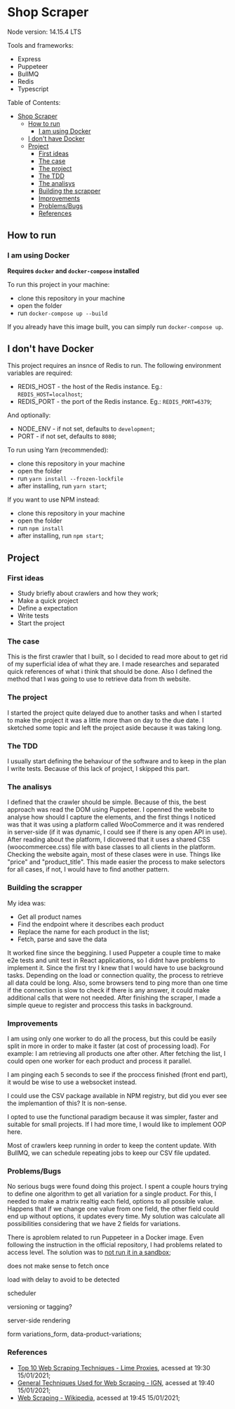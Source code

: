 # Shop Scraper

Node version: 14.15.4 LTS

Tools and frameworks:

- Express
- Puppeteer
- BullMQ
- Redis
- Typescript

Table of Contents:

- [Shop Scraper](#shop-scraper)
  - [How to run](#how-to-run)
    - [I am using Docker](#i-am-using-docker)
  - [I don't have Docker](#i-dont-have-docker)
  - [Project](#project)
    - [First ideas](#first-ideas)
    - [The case](#the-case)
    - [The project](#the-project)
    - [The TDD](#the-tdd)
    - [The analisys](#the-analisys)
    - [Building the scrapper](#building-the-scrapper)
    - [Improvements](#improvements)
    - [Problems/Bugs](#problemsbugs)
    - [References](#references)

## How to run

### I am using Docker

**Requires `docker` and `docker-compose` installed**

To run this project in your machine:

- clone this repository in your machine
- open the folder
- run `docker-compose up --build`

If you already have this image built, you can simply run `docker-compose up`.

## I don't have Docker

This project requires an insnce of Redis to run.
The following environment variables are required:

- REDIS_HOST - the host of the Redis instance. Eg.: `REDIS_HOST=localhost`;
- REDIS_PORT - the port of the Redis instance. Eg.: `REDIS_PORT=6379`;

And optionally:

- NODE_ENV - if not set, defaults to `development`;
- PORT - if not set, defaults to `8080`;

To run using Yarn (recommended):

- clone this repository in your machine
- open the folder
- run `yarn install --frozen-lockfile`
- after installing, run `yarn start`;

If you want to use NPM instead:

- clone this repository in your machine
- open the folder
- run `npm install`
- after installing, run `npm start`;

## Project

### First ideas

- Study briefly about crawlers and how they work;
- Make a quick project
- Define a expectation
- Write tests
- Start the project
  
### The case

This is the first crawler that I built, so I decided to read more about to get rid of my superficial idea of what they are. I made researches and separated quick references of what i think that should be done. Also I defined the method that I was going to use to retrieve data from th website.

### The project

I started the project quite delayed due to another tasks and when I started to make the project it was a little more than on day to the due date. I sketched some topic and left the project aside because it was taking long.

### The TDD

I usually start defining the behaviour of the software and to keep in the plan I write tests. Because of this lack of project, I skipped this part.

### The analisys

I defined that the crawler should be simple. Because of this, the best approach was read the DOM using Puppeteer.
I openned the website to analyse how should I capture the elements, and the first things I noticed was that it was using a platform called WooCommerce and it was rendered in server-side (if it was dynamic, I could see if there is any open API in use). After reading about the platform, I dicovered that it uses a shared CSS (woocommercee.css) file with base classes to all clients in the platform.
Checking the website again, most of these clases were in use. Things like "price" and "product_title".
This made easier the process to make selectors for all cases, if not, I would have to find another pattern.

### Building the scrapper

My idea was:

- Get all product names
- Find the endpoint where it describes each product
- Replace the name for each product in the list;
- Fetch, parse and save the data

It worked fine since the beggining. I used Puppeter a couple time to make e2e tests and unit test in React applications, so I didnt have problems to implement it.
Since the first try I knew that I would have to use background tasks. Depending on the load or connection quality, the process to retrieve all data could be long. Also, some browsers tend to ping more than one time if the connection is slow to check if there is any answer, it could make additional calls that were not needed.
After finishing the scraper, I made a simple queue to register and proccess this tasks in background.

### Improvements

I am using only one worker to do all the process, but this could be easily split in more in order to make it faster (at cost of processing load). For example: I am retrieving all products one after other. After fetching the list, I could open one worker for each product and process it parallel.

I am pinging each 5 seconds to see if the proccess finished (front end part), it would be wise to use a websocket instead.

I could use the CSV package available in NPM registry, but did you ever see the implemantion of this? It is non-sense.

I opted to use the functional paradigm because it was simpler, faster and suitable for small projects. If I had more time, I would like to implement OOP here.

Most of crawlers keep running in order to keep the content update. With BullMQ, we can schedule repeating jobs to keep our CSV file updated.

### Problems/Bugs

No serious bugs were found doing this project.
I spent a couple hours trying to define one algorithm to get all variation for a single product. For this, I needed to make a matrix realtig each field, options to all possible value. Happens that if we change one value from one field, the other field could end up without options, it updates every time. My solution was calculate all possibilities considering that we have 2 fields for variations.

There is aproblem related to run Puppeteer in a Docker image. Even following the instruction in the official repository, I had problems related to access level. The solution was to [not run it in a sandbox](https://github.com/puppeteer/puppeteer/blob/main/docs/troubleshooting.md#setting-up-chrome-linux-sandbox);

does not make sense to fetch once

load with delay to avoid to be detected

scheduler

versioning or tagging?

server-side rendering

form variations_form, data-product-variations;

### References

- [Top 10 Web Scraping Techniques - Lime Proxies](https://limeproxies.netlify.app/blog/top-10-web-scraping-techniques), acessed at 19:30 15/01/2021;
- [General Techniques Used for Web Scraping - IGN](https://www.ign.com/wikis/general-techniques-used-for-web-scraping/), acessed at 19:40 15/01/2021;
- [Web Scraping - Wikipedia](https://en.wikipedia.org/wiki/Web_scraping), acessed at 19:45 15/01/2021;
